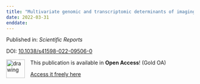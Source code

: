 ```yaml
---
title: "Multivariate genomic and transcriptomic determinants of imaging-derived personalized therapeutic needs in Parkinson’s disease"
date: 2022-03-31
enddate:
---
```


Published in: *Scientific Reports*

DOI: [10.1038/s41598-022-09506-0](https://doi.org/10.1038/s41598-022-09506-0)

<img src="https://upload.wikimedia.org/wikipedia/commons/thumb/7/77/Open_Access_logo_PLoS_transparent.svg/800px-Open_Access_logo_PLoS_transparent.svg.png" alt="drawing" width="50" align="left"/> &nbsp;&nbsp;&nbsp;This publication is available in **Open Access**! (Gold OA)

&nbsp;&nbsp;&nbsp;<a href="https://www.nature.com/articles/s41598-022-09506-0.pdf">Access it freely here</a>

